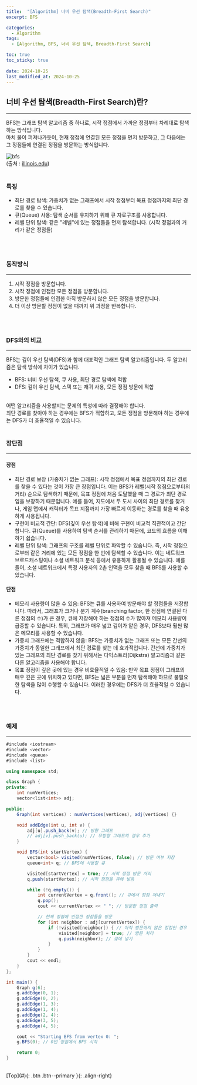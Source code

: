 ```yaml
---
title:  "[Algorithm] 너비 우선 탐색(Breadth-First Search)"
excerpt: BFS

categories:
  - Algorithm
tags:
  - [Algorithm, BFS, 너비 우선 탐색, Breadth-First Search]

toc: true
toc_sticky: true
 
date: 2024-10-25
last_modified_at: 2024-10-25
---
```


## 너비 우선 탐색(Breadth-First Search)란?
---
BFS는 그래프 탐색 알고리즘 중 하나로, 시작 정점에서 가까운 정점부터 차례대로 탐색하는 방식입니다. <br>
마치 물이 퍼져나가듯이, 현재 정점에 연결된 모든 정점을 먼저 방문하고, 그 다음에는 그 정점들에 연결된 정점을 방문하는 방식입니다.

![bfs](https://github.com/user-attachments/assets/cfc09de8-18b9-422d-b577-e6781f8fefe7)<br>
(출처 : [illinois.edu](https://courses.grainger.illinois.edu/cs225/sp2022/resources/bfs-dfs/))
<br><br>

### 특징
* 최단 경로 탐색: 가중치가 없는 그래프에서 시작 정점부터 목표 정점까지의 최단 경로를 찾을 수 있습니다.
* 큐(Queue) 사용: 탐색 순서를 유지하기 위해 큐 자료구조를 사용합니다.
* 레벨 단위 탐색: 같은 "레벨"에 있는 정점들을 먼저 탐색합니다. (시작 정점과의 거리가 같은 정점들)

<br><br>

### 동작방식
---
1. 시작 정점을 방문합니다.
2. 시작 정점에 인접한 모든 정점을 방문합니다.
3. 방문한 정점들에 인접한 아직 방문하지 않은 모든 정점을 방문합니다.
4. 더 이상 방문할 정점이 없을 때까지 위 과정을 반복합니다.

<br><br>

### DFS와의 비교
---
BFS는 깊이 우선 탐색(DFS)과 함께 대표적인 그래프 탐색 알고리즘입니다. 두 알고리즘은 탐색 방식에 차이가 있습니다.

* BFS: 너비 우선 탐색, 큐 사용, 최단 경로 탐색에 적합
* DFS: 깊이 우선 탐색, 스택 또는 재귀 사용, 모든 정점 방문에 적합

<br>
어떤 알고리즘을 사용할지는 문제의 특성에 따라 결정해야 합니다. <br>
최단 경로를 찾아야 하는 경우에는 BFS가 적합하고, 모든 정점을 방문해야 하는 경우에는 DFS가 더 효율적일 수 있습니다.
<br><br>

### 장단점
---
#### 장점
* 최단 경로 보장 (가중치가 없는 그래프): 시작 정점에서 목표 정점까지의 최단 경로를 찾을 수 있다는 것이 가장 큰 장점입니다. 이는 BFS가 레벨(시작 정점으로부터의 거리) 순으로 탐색하기 때문에, 목표 정점에 처음 도달했을 때 그 경로가 최단 경로임을 보장하기 때문입니다. 예를 들어, 지도에서 두 도시 사이의 최단 경로를 찾거나, 게임 맵에서 캐릭터가 목표 지점까지 가장 빠르게 이동하는 경로를 찾을 때 유용하게 사용됩니다.
* 구현이 비교적 간단: DFS(깊이 우선 탐색)에 비해 구현이 비교적 직관적이고 간단합니다. 큐(Queue)를 사용하여 탐색 순서를 관리하기 때문에, 코드의 흐름을 이해하기 쉽습니다.
* 레벨 단위 탐색: 그래프의 구조를 레벨 단위로 파악할 수 있습니다. 즉, 시작 정점으로부터 같은 거리에 있는 모든 정점을 한 번에 탐색할 수 있습니다. 이는 네트워크 브로드캐스팅이나 소셜 네트워크 분석 등에서 유용하게 활용될 수 있습니다. 예를 들어, 소셜 네트워크에서 특정 사용자의 2촌 인맥을 모두 찾을 때 BFS를 사용할 수 있습니다.

#### 단점
* 메모리 사용량이 많을 수 있음: BFS는 큐를 사용하여 방문해야 할 정점들을 저장합니다. 따라서, 그래프가 크거나 분기 계수(branching factor, 한 정점에 연결된 다른 정점의 수)가 큰 경우, 큐에 저장해야 하는 정점의 수가 많아져 메모리 사용량이 급증할 수 있습니다. 특히, 그래프가 매우 넓고 깊이가 얕은 경우, DFS보다 훨씬 많은 메모리를 사용할 수 있습니다.
* 가중치 그래프에는 적합하지 않음: BFS는 가중치가 없는 그래프 또는 모든 간선의 가중치가 동일한 그래프에서 최단 경로를 찾는 데 효과적입니다. 간선에 가중치가 있는 그래프의 최단 경로를 찾기 위해서는 다익스트라(Dijkstra) 알고리즘과 같은 다른 알고리즘을 사용해야 합니다.
* 목표 정점이 깊은 곳에 있는 경우 비효율적일 수 있음: 만약 목표 정점이 그래프의 매우 깊은 곳에 위치하고 있다면, BFS는 넓은 부분을 먼저 탐색해야 하므로 불필요한 탐색을 많이 수행할 수 있습니다. 이러한 경우에는 DFS가 더 효율적일 수 있습니다.

<br><br>

### 예제
---

```c#
#include <iostream>
#include <vector>
#include <queue>
#include <list>

using namespace std;

class Graph {
private:
    int numVertices;
    vector<list<int>> adj;

public:
    Graph(int vertices) : numVertices(vertices), adj(vertices) {}

    void addEdge(int u, int v) {
        adj[u].push_back(v); // 방향 그래프
        // adj[v].push_back(u); // 무방향 그래프의 경우 추가
    }

    void BFS(int startVertex) {
        vector<bool> visited(numVertices, false); // 방문 여부 저장
        queue<int> q; // BFS에 사용할 큐

        visited[startVertex] = true; // 시작 정점 방문 처리
        q.push(startVertex); // 시작 정점을 큐에 넣음

        while (!q.empty()) {
            int currentVertex = q.front(); // 큐에서 정점 꺼내기
            q.pop();
            cout << currentVertex << " "; // 방문한 정점 출력

            // 현재 정점에 인접한 정점들을 방문
            for (int neighbor : adj[currentVertex]) {
                if (!visited[neighbor]) { // 아직 방문하지 않은 정점인 경우
                    visited[neighbor] = true; // 방문 처리
                    q.push(neighbor); // 큐에 넣기
                }
            }
        }
        cout << endl;
    }
};

int main() {
    Graph g(6);
    g.addEdge(0, 1);
    g.addEdge(0, 2);
    g.addEdge(1, 3);
    g.addEdge(1, 4);
    g.addEdge(2, 4);
    g.addEdge(3, 5);
    g.addEdge(4, 5);

    cout << "Starting BFS from vertex 0: ";
    g.BFS(0); // 0번 정점에서 BFS 시작

    return 0;
}
```

<br>
[Top](#){: .btn .btn--primary }{: .align-right}